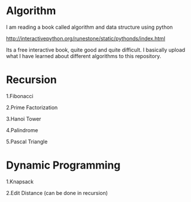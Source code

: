 # Algorithm

I am reading a book called algorithm and data structure using python

http://interactivepython.org/runestone/static/pythonds/index.html

Its a free interactive book, quite good and quite difficult. I basically upload what I have learned about different algorithms to this repository.

# Recursion

1.Fibonacci

2.Prime Factorization

3.Hanoi Tower

4.Palindrome

5.Pascal Triangle

# Dynamic Programming

1.Knapsack

2.Edit Distance (can be done in recursion)

